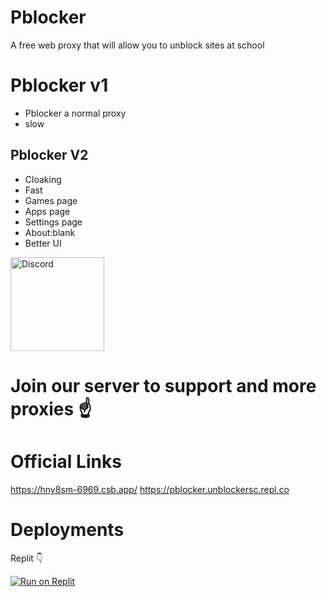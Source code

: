 # Pblocker
A free web proxy that will allow you to unblock sites at school

# Pblocker v1
- Pblocker a normal proxy
- slow
## Pblocker V2
- Cloaking
- Fast
- Games page
- Apps page
- Settings page
- About:blank
- Better UI
<a href="https://discord.gg/GfQzxdtYhH" target="_blank">
    <img src="https://lh3.googleusercontent.com/ogw/AKPQZvwouZEE-3uyREzAgCOVF_ZYQ9ikLE6N-C7WmOtv2w=s64-c-mo" alt="Discord" width="150" height="150">
</a>


# Join our server to support and more proxies ☝️







# Official Links
https://hny8sm-6969.csb.app/
https://pblocker.unblockersc.repl.co






# Deployments 
Replit 	&#128071;

  <a href="https://replit.com/github/xpblocker/Pblocker" target="_blank">
    <img
      src="https://replit.com/badge/github/xpblocker/Pblocker.svg"
      alt="Run on Replit"
    />
  </a>

